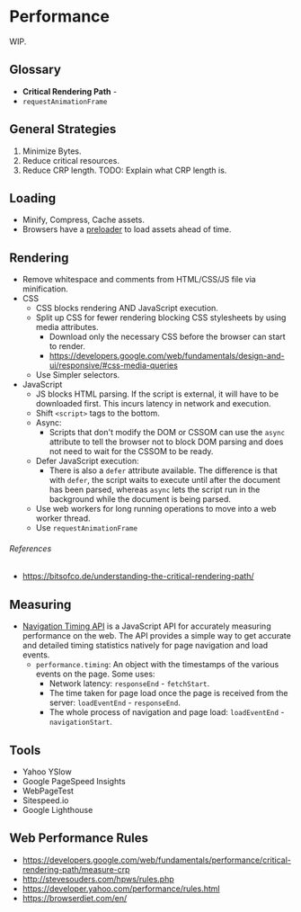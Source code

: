 # Performance

WIP.

## Glossary

- **Critical Rendering Path** -
- `requestAnimationFrame`

## General Strategies

1. Minimize Bytes.
1. Reduce critical resources.
1. Reduce CRP length. TODO: Explain what CRP length is.

## Loading

- Minify, Compress, Cache assets.
- Browsers have a [preloader](https://andydavies.me/blog/2013/10/22/how-the-browser-pre-loader-makes-pages-load-faster/) to load assets ahead of time.

## Rendering

- Remove whitespace and comments from HTML/CSS/JS file via minification.
- CSS
  - CSS blocks rendering AND JavaScript execution.
  - Split up CSS for fewer rendering blocking CSS stylesheets by using media attributes.
    - Download only the necessary CSS before the browser can start to render.
    - https://developers.google.com/web/fundamentals/design-and-ui/responsive/#css-media-queries
  - Use Simpler selectors.
- JavaScript
  - JS blocks HTML parsing. If the script is external, it will have to be downloaded first. This incurs latency in network and execution.
  - Shift `<script>` tags to the bottom.
  - Async:
    - Scripts that don't modify the DOM or CSSOM can use the `async` attribute to tell the browser not to block DOM parsing and does not need to wait for the CSSOM to be ready.
  - Defer JavaScript execution:
    - There is also a `defer` attribute available. The difference is that with `defer`, the script waits to execute until after the document has been parsed, whereas `async` lets the script run in the background while the document is being parsed.
  - Use web workers for long running operations to move into a web worker thread.
  - Use `requestAnimationFrame`

###### References

- https://bitsofco.de/understanding-the-critical-rendering-path/

## Measuring

- [Navigation Timing API](https://developer.mozilla.org/en/docs/Web/API/Navigation_timing_API) is a JavaScript API for accurately measuring performance on the web. The API provides a simple way to get accurate and detailed timing statistics natively for page navigation and load events.
  - `performance.timing`: An object with the timestamps of the various events on the page. Some uses:
    - Network latency: `responseEnd` - `fetchStart`.
    - The time taken for page load once the page is received from the server: `loadEventEnd` - `responseEnd`.
    - The whole process of navigation and page load: `loadEventEnd` - `navigationStart`.

## Tools

- Yahoo YSlow
- Google PageSpeed Insights
- WebPageTest
- Sitespeed.io
- Google Lighthouse

## Web Performance Rules

- https://developers.google.com/web/fundamentals/performance/critical-rendering-path/measure-crp
- http://stevesouders.com/hpws/rules.php
- https://developer.yahoo.com/performance/rules.html
- https://browserdiet.com/en/
